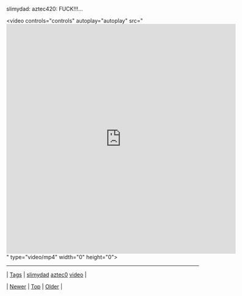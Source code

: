 <!--
title: slimydad
date: 2020-06-28T15:27:00.034Z
tags: slimydad, aztec0, video
-->


slimydad: aztec420: FUCK!!!...

<video controls="controls" autoplay="autoplay" src="<iframe class="vine-embed" src="https://vine.co/v/ME16mjEaPEY/embed/simple" width="600" height="600" frameborder="0"></iframe><script async src="//platform.vine.co/static/scripts/embed.js" charset="utf-8"></script>" type="video/mp4" width="0" height="0"></video>

<!--BOTTOM-POST-NAVIGATION-->
---

| [Tags](tags.md) | [slimydad](tag-slimydad.md) [aztec0](tag-aztec0.md) [video](tag-video.md) |

| [Newer](101198651554.md) | [Top](index.md) | [Older](101285608789.md) |